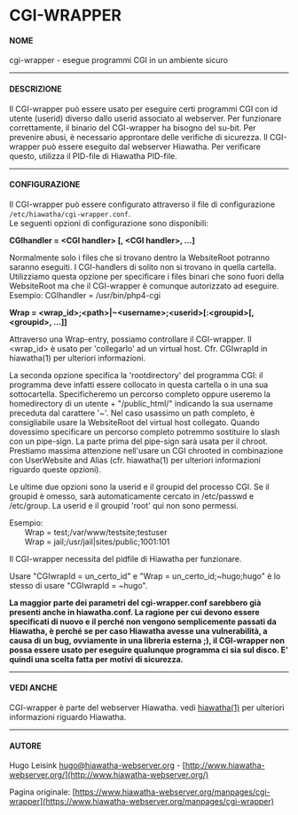 # CGI-WRAPPER

#### NOME

cgi-wrapper - esegue programmi CGI in un ambiente sicuro

- - - -

#### DESCRIZIONE

Il CGI-wrapper può essere usato per eseguire certi programmi CGI con id utente (userid) diverso dallo userid associato
al webserver. Per funzionare correttamente, il binario del CGI-wrapper ha bisogno del su-bit.
Per prevenire abusi, è necessario approntare delle verifiche di sicurezza.
Il CGI-wrapper può essere eseguito dal webserver Hiawatha. Per verificare questo, utilizza il PID-file di Hiawatha PID-file.

- - - -

#### CONFIGURAZIONE

Il CGI-wrapper può essere configurato attraverso il file di configurazione `/etc/hiawatha/cgi-wrapper.conf`.<br/>
Le seguenti opzioni di configurazione sono disponibili:

**CGIhandler = &lt;CGI handler&gt; [, &lt;CGI handler&gt;, ...\]**

Normalmente solo i files che si trovano dentro la WebsiteRoot potranno saranno eseguiti.
I CGI-handlers di solito non si trovano in quella cartella.
Utilizziamo questa opzione per specificare i files binari che sono fuori della WebsiteRoot
ma che il CGI-wrapper è comunque autorizzato ad eseguire.<br/>
Esempio: CGIhandler = /usr/bin/php4-cgi

**Wrap = &lt;wrap_id&gt;;&lt;path&gt;|~&lt;username&gt;;&lt;userid&gt;[:&lt;groupid&gt;[, &lt;groupid&gt;, ...]]**

Attraverso una Wrap-entry, possiamo controllare il CGI-wrapper. Il &lt;wrap_id&gt; è usato per 'collegarlo'
ad un virtual host. Cfr. CGIwrapId in hiawatha(1) per ulteriori informazioni.

La seconda opzione specifica la 'rootdirectory' del programma CGI: il programma deve infatti essere collocato
in questa cartella o in una sua sottocartella. Specificheremo un percorso completo oppure useremo la
homedirectory di un utente + "/public_html/" indicando la sua username preceduta dal carattere '~'.
Nel caso usassimo un path completo, è consigliabile usare la WebsiteRoot del virtual host collegato.
Quando dovessimo specificare un percorso completo potremmo sostituire lo slash con un pipe-sign.
La parte prima del pipe-sign sarà usata per il chroot.
Prestiamo massima attenzione nell'usare un CGI chrooted in combinazione con UserWebsite and Alias
(cfr. hiawatha(1) per ulteriori informazioni riguardo queste opzioni).

Le ultime due opzioni sono la userid e il  groupid del processo CGI.
Se il groupid è omesso, sarà automaticamente cercato in /etc/passwd e /etc/group.
La userid e il  groupid 'root' qui non sono permessi.

Esempio:<br/>
&emsp;&emsp;Wrap = test;/var/www/testsite;testuser<br/>
&emsp;&emsp;Wrap = jail;/usr/jail|sites/public;1001:101

Il CGI-wrapper necessita del pidfile di Hiawatha per funzionare.

Usare "CGIwrapId = un_certo_id" e "Wrap = un_certo_id;~hugo;hugo" è lo stesso di usare "CGIwrapId = ~hugo".

**La maggior parte dei parametri del cgi-wrapper.conf sarebbero già presenti anche in hiawatha.conf.
La ragione per cui devono essere specificati di nuovo e il perché non vengono semplicemente passati da Hiawatha,
è perché se per caso Hiawatha avesse una vulnerabilità, a causa di un bug, ovviamente in una libreria esterna ;),
il CGI-wrapper non possa essere usato per eseguire qualunque programma ci sia sul disco.
E' quindi una scelta fatta per motivi di sicurezza.**

- - - - -

#### VEDI ANCHE

CGI-wrapper è parte del webserver Hiawatha. vedi [hiawatha(1)](https://www.hiawatha-webserver.org/manpages/hiawatha) per ulteriori informazioni riguardo Hiawatha.

- - - - -

#### AUTORE

Hugo Leisink <hugo@hiawatha-webserver.org> - [http://www.hiawatha-webserver.org/](http://www.hiawatha-webserver.org/)


Pagina originale: [https://www.hiawatha-webserver.org/manpages/cgi-wrapper](https://www.hiawatha-webserver.org/manpages/cgi-wrapper)